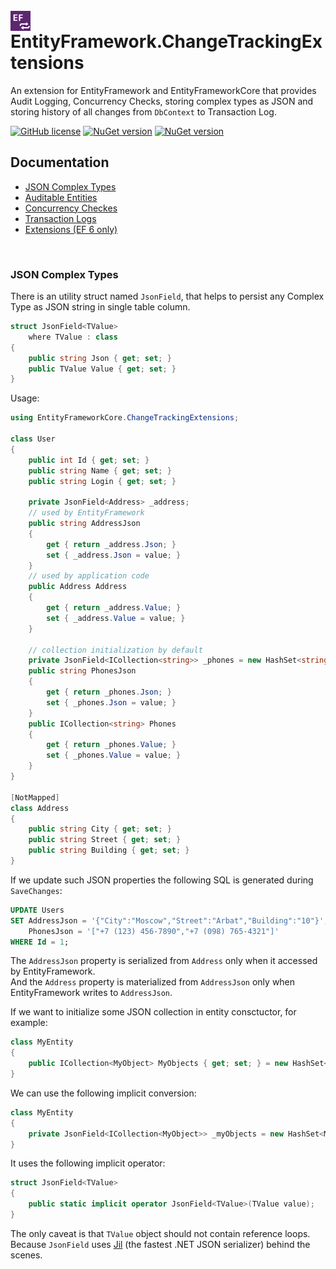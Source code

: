 # <img src="icon.png" style="height: 32px; vertical-align: text-bottom" /> EntityFramework.ChangeTrackingExtensions
 An extension for EntityFramework and EntityFrameworkCore that provides Audit Logging, Concurrency Checks, storing complex types as JSON and storing history of all changes from `DbContext` to Transaction Log.

[![GitHub license](https://img.shields.io/badge/license-MIT-blue.svg)](https://raw.githubusercontent.com/gnaeus/EntityFramework.ChangeTrackingExtensions/master/LICENSE)
[![NuGet version](https://img.shields.io/nuget/v/EntityFramework.ChangeTrackingExtensions.svg)](https://www.nuget.org/packages/EntityFramework.ChangeTrackingExtensions)
[![NuGet version](https://img.shields.io/nuget/v/EntityFrameworkCore.ChangeTrackingExtensions.svg)](https://www.nuget.org/packages/EntityFrameworkCore.ChangeTrackingExtensions)

## Documentation
 * [JSON Complex Types](#ef-json-field)
 * [Auditable Entities](#ef-auditable-entities)
 * [Concurrency Checkes](#ef-auditable-entities)
 * [Transaction Logs](#ef-transaction-logs)
 * [Extensions (EF 6 only)](#ef-6-only)

<br>

### <a name="ef-json-field"></a> JSON Complex Types
There is an utility struct named `JsonField`, that helps to persist any Complex Type as JSON string in single table column.

```cs
struct JsonField<TValue>
    where TValue : class
{
    public string Json { get; set; }
    public TValue Value { get; set; }
}
```

Usage:
```cs
using EntityFrameworkCore.ChangeTrackingExtensions;

class User
{
    public int Id { get; set; }
    public string Name { get; set; }
    public string Login { get; set; }

    private JsonField<Address> _address;
    // used by EntityFramework
    public string AddressJson
    {
        get { return _address.Json; }
        set { _address.Json = value; }
    }
    // used by application code
    public Address Address
    {
        get { return _address.Value; }
        set { _address.Value = value; }
    }

    // collection initialization by default
    private JsonField<ICollection<string>> _phones = new HashSet<string>();
    public string PhonesJson
    {
        get { return _phones.Json; }
        set { _phones.Json = value; }
    }
    public ICollection<string> Phones
    {
        get { return _phones.Value; }
        set { _phones.Value = value; }
    }
}

[NotMapped]
class Address
{
    public string City { get; set; }
    public string Street { get; set; }
    public string Building { get; set; }
}
```

If we update such JSON properties the following SQL is generated during `SaveChanges`:
```sql
UPDATE Users
SET AddressJson = '{"City":"Moscow","Street":"Arbat","Building":"10"}',
    PhonesJson = '["+7 (123) 456-7890","+7 (098) 765-4321"]'
WHERE Id = 1;
```

The `AddressJson` property is serialized from `Address` only when it accessed by EntityFramework.  
And the `Address` property is materialized from `AddressJson` only when EntityFramework writes to `AddressJson`.

If we want to initialize some JSON collection in entity consctuctor, for example:
```cs
class MyEntity
{
    public ICollection<MyObject> MyObjects { get; set; } = new HashSet<MyObject>();
}
```
We can use the following implicit conversion:
```cs
class MyEntity
{
    private JsonField<ICollection<MyObject>> _myObjects = new HashSet<MyObject>();
}
```
It uses the following implicit operator:
```cs
struct JsonField<TValue>
{
    public static implicit operator JsonField<TValue>(TValue value);
}
```

The only caveat is that `TValue` object should not contain reference loops.  
Because `JsonField` uses [Jil](https://github.com/kevin-montrose/Jil) (the fastest .NET JSON serializer) behind the scenes.

<br>
